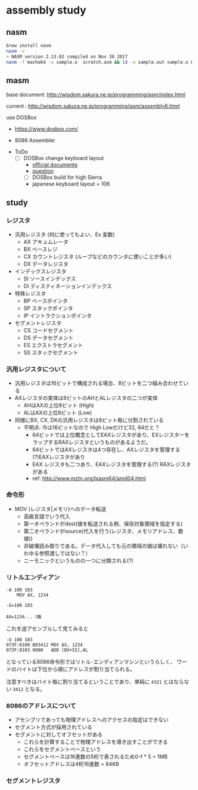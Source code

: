 # assembly study

## nasm

```bash
brew install nasm
nasm -v
> NASM version 2.13.02 compiled on Nov 30 2017
nasm -f macho64 -o sample.o  scratch.asm && ld -o sample.out sample.o && ./sample.out
```


## masm

base document: http://wisdom.sakura.ne.jp/programming/asm/index.html

current : http://wisdom.sakura.ne.jp/programming/asm/assembly6.html

use DOSBox
+ https://www.dosbox.com/
   
+ 8086 Assembler

* ToDo  
  + [ ] DOSBox change keyboard layout 
     + [official documents](https://www.dosbox.com/DOSBoxManual.html#KeyboardLayout)
     + [question](https://superuser.com/questions/1080381/keyboard-layout-setting-in-dosbox-has-no-effect)
     + [ ] DOSBox build for high Sierra
     * japanese keyboard layout = 106


## study

### レジスタ
  * 汎用レジスタ (何に使ってもよい、Ex 変数)
     + AX アキュムレータ
     + BX ベースレジ
     + CX カウントレジスタ (ループなどのカウンタに使いことが多い)
     + DX データレジスタ
  * インデックスレジスタ
     + SI ソースインデックス
     + DI ディスティネーションインデックス
  * 特殊レジスタ
     + BP ベースポインタ
     + SP スタックポインタ
     + IP イントラクションポインタ
  * セグメントレジスタ
     + CS コードセグメント
     + DS データセグメント
     + ES エクストラセグメント
     + SS スタックセグメント 
     
### 汎用レジスタについて
  + 汎用レジスタは16ビットで構成される場合、8ビットを二つ組み合わせている
  + AXレジスタの実体は8ビットのAHとALレジスタの二つが実体
    + AHはAXの上位8ビット (High)
    + ALはAXの上位8ビット (Low)
  + 同様にBX, CX, DXの汎用レジスタは8ビット毎に分割されている
    + 不明点: 今は16ビットなので High Lowだけど32, 64だと？
        + 64ビットでは上位概念としてEAXレジスタがあり、EXレジスターをラップするRAXレジスタというものがあるようだ。
        + 64ビットではAXレジスタは4つ存在し、AXレジスタを管理する(?)EAXレジスタがあり
        + EAX レジスタも二つあり、EAXレジスタを管理する(?) RAXレジスタがある
        + ref: http://www.mztn.org/lxasm64/amd04.html

### 命令形
  * MOV (レジスタ|メモリ)へのデータ転送
     + 高級言語でいう代入
     * 第一オペランドがdest(値を転送される側、保存対象領域を指定する)
     * 第二オペランドがsource(代入を行う(レジスタ、メモリアドレス、数値))
     + 非破壊読み取りである。データ代入しても元の領域の値は壊れない（いわゆる参照渡しではない？）
     * ニーモニックというものの一つに分類される(?)

### リトルエンディアン

```
-A 100 103
    MOV AX, 1234
    
-G=100 103

AX=1234...（略
```
これを逆アセンブルして見てみると

```
-U 100 103
073F:0100 B83412 MOV AX, 1234
073F:0103 0000   ADD [BX+SI],AL
```
となっている8086命令形ではリトル･エンディアンマシンというらしく、
ワードのバイトは下位から順にアドレスが割り当てられる。

注意すべきはバイト毎に割り当てるということであり、単純に `4321` とはならない `3412` となる。

### 8086のアドレスについて

* アセンブリであっても物理アドレスへのアクセスの指定はできない
* セグメント方式が採用されている
* セグメントに対してオフセットがある
  + これらを計算することで物理アドレスを導き出すことができる
  * これらをセグメントベースという
  * セグメントベースは16進数の5桁で表されるため0-f * 5 = 1MB
  * オフセットアドレスは4桁16進数 = 64KB
  
### セグメントレジスタ

